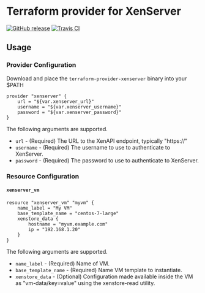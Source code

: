 # Terraform provider for XenServer
[![GitHub release](http://img.shields.io/github/release/meltwater/terraform-provider-xenserver.svg)](https://github.com/meltwater/terraform-provider-xenserver/releases)
[![Travis CI](https://img.shields.io/travis/meltwater/terraform-provider-xenserver/master.svg)](https://travis-ci.org/meltwater/terraform-provider-xenserver)

## Usage

### Provider Configuration

Download and place the `terraform-provider-xenserver` binary into your $PATH

```
provider "xenserver" {
    url = "${var.xenserver_url}"
    username = "${var.xenserver_username}"
    password = "${var.xenserver_password}"
}
```

The following arguments are supported.

* `url` - (Required) The URL to the XenAPI endpoint, typically "https://<XenServer Management IP>"
* `username` - (Required) The username to use to authenticate to XenServer.
* `password` - (Required) The password to use to authenticate to XenServer.

### Resource Configuration

#### `xenserver_vm`

```
resource "xenserver_vm" "myvm" {
    name_label = "My VM"
    base_template_name = "centos-7-large"
    xenstore_data {
        hostname = "myvm.example.com"
        ip = "192.168.1.20"
    }
}
```

The following arguments are supported.

* `name_label` - (Required) Name of VM.
* `base_template_name` - (Required) Name VM template to instantiate.
* `xenstore_data` - (Optional) Configuration made available inside the VM as "vm-data/key=value" using the xenstore-read utility.
